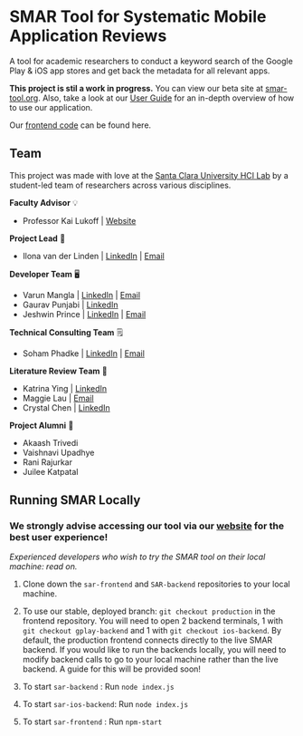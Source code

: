 # SMAR Tool for Systematic Mobile Application Reviews

A tool for academic researchers to conduct a keyword search of the Google Play & iOS app stores and get back the metadata for all relevant apps. 

**This project is stil a work in progress.** You can view our beta site at [smar-tool.org](http://smar-tool.org/). Also, take a look at our [User Guide](https://smar-team.s3.us-west-1.amazonaws.com/user-guide/SMAR+User+Guide.pdf) for an in-depth overview of how to use our application.

Our [frontend code](https://github.com/scuhci/sar-frontend) can be found here.

## Team

This project was made with love at the [Santa Clara University HCI Lab](https://scuhci.com/) by a student-led team of researchers across various disciplines.

**Faculty Advisor** :bulb:
- Professor Kai Lukoff | [Website](https://kailukoff.com/)

**Project Lead** 💬

- Ilona van der Linden | [LinkedIn](https://www.linkedin.com/in/lonavdlin/) | [Email](mailto:lonavdlin@gmail.com)

**Developer Team** 🖥️

- Varun Mangla | [LinkedIn](https://www.linkedin.com/in/varunmangla/) | [Email](mailto:varunm57@outlook.com)
- Gaurav Punjabi | [LinkedIn](https://www.linkedin.com/in/gaurav-punjabi-34067315a/)
- Jeshwin Prince | [LinkedIn]( https://www.linkedin.com/in/jeshwinprince/) | [Email](mailto:jprince2@scu.edu)

**Technical Consulting Team** 🗒️

- Soham Phadke | [LinkedIn](https://www.linkedin.com/in/soham-phadke/) | [Email](mailto:smphadke24@gmail.com)

**Literature Review Team** 📖
- Katrina Ying | [LinkedIn](https://www.linkedin.com/in/katrinaying/)
- Maggie Lau | [Email](mailto:mlone2328@gmail.com)
- Crystal Chen | [LinkedIn](https://www.linkedin.com/in/crystal-chen-637757119/)

**Project Alumni** 🤍
- Akaash Trivedi
- Vaishnavi Upadhye
- Rani Rajurkar
- Juilee Katpatal

## Running SMAR Locally

### **We strongly advise accessing our tool via our [website](http://smar-tool.org/) for the best user experience!** 
*Experienced developers who wish to try the SMAR tool on their local machine: read on.*

1. Clone down the `sar-frontend` and `SAR-backend` repositories to your local machine.

2. To use our stable, deployed branch: `git checkout production` in the frontend repository.  You will need to open 2 backend terminals, 1 with `git checkout gplay-backend` and 1 with `git checkout ios-backend`. By default, the production frontend connects directly to the live SMAR backend. If you would like to run the backends locally, you will need to modify backend calls to go to your local machine rather than the live backend. A guide for this will be provided soon!

4. To start `sar-backend` : Run `node index.js`
   
5. To start `sar-ios-backend`: Run `node index.js`

6. To start `sar-frontend` : Run `npm-start`
